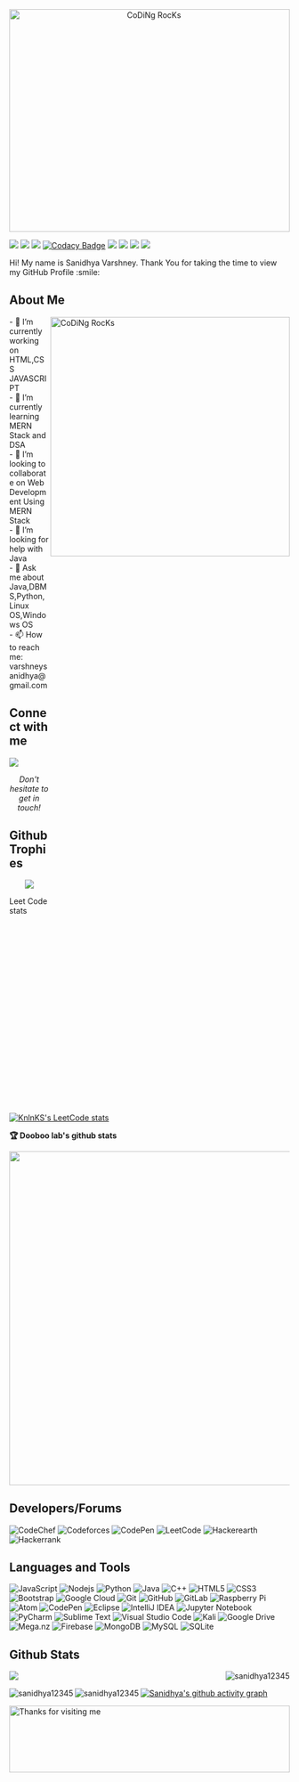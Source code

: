 <div align="center">
<img src="https://cr-ss-service.azurewebsites.net/api/ScreenShot?widget=summary&username=sanidhya12345" href="https://github.com/sanidhya12345" alt="CoDiNg RocKs"  width="100%" height="400px" /></div>
<p align='center'>

![](https://komarev.com/ghpvc/?username=sanidhya12345&color=red)
![](https://visitor-badge.glitch.me/badge?page_id=sanidhya12345.sanidhya12345)
![](https://img.shields.io/github/commit-activity/w/sanidhya12345/JavascriptSeries)
[![Codacy Badge](https://app.codacy.com/project/badge/Grade/13081020c80e4c39a31cb4678c179ec9)](https://www.codacy.com/gh/sanidhya12345/Evaluating-Public-Anxiety/dashboard?utm_source=github.com&amp;utm_medium=referral&amp;utm_content=sanidhya12345/Evaluating-Public-Anxiety&amp;utm_campaign=Badge_Grade)
![](https://img.shields.io/jetbrains/plugin/r/stars/11941)
![](https://img.shields.io/github/languages/top/sanidhya12345/Competitive-Programming)
![](https://img.shields.io/github/languages/count/sanidhya12345/MiniProject-1?color=green&style=flat)
![](https://img.shields.io/website?style=flat&url=https%3A%2F%2Fsanidhya12345.github.io%2FMiniProject-1%2F)

<div size='20px'> Hi! My name is Sanidhya Varshney. Thank You for taking the time to view my GitHub Profile :smile: 
</div>
<h2> About Me</h2>
  <img src="https://github.com/sanidhya12345/sanidhya12345/blob/main/NUX_Octodex.gif?raw=true" href="https://github.com/sp-xd" alt="CoDiNg RocKs"  width="430px" height="430px" align="right" style="margin-bottom: 1000px;"/>
- 🔭 I’m currently working on HTML,CSS JAVASCRIPT<br>
- 🌱 I’m currently learning MERN Stack and DSA<br>
- 👯 I’m looking to collaborate on Web Development Using MERN Stack<br>
- 🤔 I’m looking for help with Java<br>
- 💬 Ask me about Java,DBMS,Python,Linux OS,Windows OS<br>
- 📫 How to reach me: varshneysanidhya@gmail.com
  


<h2> Connect with me </h2>
<p align="left">
  <a href="https://skillicons.dev">
    <img src="https://skillicons.dev/icons?i=twitter,instagram,discord" />
  </a>
</p>

  
<p align=center>
<em>Don't hesitate to get in touch!</em>
</p>
  
## Github Trophies<br>
<p align="center">
  <img alig src="https://github-profile-trophy.vercel.app/?username=sanidhya12345&theme=onedark" />
</p
  
## Leet Code stats
 [![KnlnKS's LeetCode stats](https://leetcode-stats-six.vercel.app/?username=sanidhya_varshney)](https://github.com/KnlnKS/leetcode-stats)
   
<strong>🏆 Dooboo lab's github stats</strong>

<a href="https://app.dooboo.io/sanidhya12345"><img src="https://server.dooboo.io/github-stats/sanidhya12345" width="600" /></a>

  
## Developers/Forums<br>
![CodeChef](https://img.shields.io/badge/CodeChef-%23964B00.svg?style=flat&logo=CodeChef&logoColor=white)
![Codeforces](https://img.shields.io/badge/Codeforces-445f9d?style=flat&logo=Codeforces&logoColor=white)
![CodePen](https://img.shields.io/badge/Codepen-000000?style=flat&logo=codepen&logoColor=white)
![LeetCode](https://img.shields.io/badge/LeetCode-000000?style=flat&logo=LeetCode&logoColor=#d16c06)
![Hackerearth](https://img.shields.io/badge/HackerEarth-%232C3454.svg?&style=flat&logo=HackerEarth&logoColor=Blue)
![Hackerrank](https://img.shields.io/badge/-Hackerrank-2EC866?style=flat&logo=HackerRank&logoColor=white)

## Languages and Tools<br>
![JavaScript](https://img.shields.io/badge/-JavaScript%20-blue?style=flat&logo=javascript)
![Nodejs](https://img.shields.io/badge/-Nodejs-black?style=flat&logo=Node.js)
![Python](https://img.shields.io/badge/-Python-black?style=flat&logo=Python)
![Java](https://img.shields.io/badge/-java-E34A86?style=flat&logo=Java)
![C++](https://img.shields.io/badge/-C++-00599C?style=flat&logo=c)
![HTML5](https://img.shields.io/badge/-HTML5-E34F26?style=flat&logo=html5&logoColor=white)
![CSS3](https://img.shields.io/badge/-CSS3-1572B6?style=flat&logo=css3)
![Bootstrap](https://img.shields.io/badge/-Bootstrap-563D7C?style=flat&logo=bootstrap)
![Google Cloud](https://img.shields.io/badge/Google%20Cloud-black?style=flat&logo=google-cloud)
![Git](https://img.shields.io/badge/-Git-black?style=flat&logo=git)
![GitHub](https://img.shields.io/badge/-GitHub-181717?style=flat&logo=github)
![GitLab](https://img.shields.io/badge/-GitLab-FCA121?style=flat&logo=gitlab)
![Raspberry Pi](https://img.shields.io/badge/-Raspberry%20Pi-C51A4A?style=flat&logo=Raspberry-Pi)
![Atom](https://img.shields.io/badge/Atom-%2366595C.svg?style=flat&logo=atom&logoColor=white)
![CodePen](https://img.shields.io/badge/CodePen-white?style=flat&logo=codepen&logoColor=black)
![Eclipse](https://img.shields.io/badge/Eclipse-FE7A16.svg?style=flat&logo=Eclipse&logoColor=white)
![IntelliJ IDEA](https://img.shields.io/badge/IntelliJIDEA-000000.svg?style=flat&logo=intellij-idea&logoColor=white)
![Jupyter Notebook](https://img.shields.io/badge/jupyter-%23FA0F00.svg?style=flat&logo=jupyter&logoColor=white)
![PyCharm](https://img.shields.io/badge/pycharm-143?style=flat&logo=pycharm&logoColor=black&color=black&labelColor=green)
![Sublime Text](https://img.shields.io/badge/sublime_text-%23575757.svg?style=flat&logo=sublime-text&logoColor=important)
![Visual Studio Code](https://img.shields.io/badge/Visual%20Studio%20Code-0078d7.svg?style=flat&logo=visual-studio-code&logoColor=white)
![Kali](https://img.shields.io/badge/Kali-268BEE?style=flat&logo=kalilinux&logoColor=white)
![Google Drive](https://img.shields.io/badge/Google%20Drive-4285F4?style=flat&logo=googledrive&logoColor=white)
![Mega.nz](https://img.shields.io/badge/Mega-%23D90007.svg?style=flat&logo=Mega&logoColor=white)
![Firebase](https://img.shields.io/badge/Firebase-039BE5?style=flat&logo=Firebase&logoColor=white)
![MongoDB](https://img.shields.io/badge/MongoDB-%234ea94b.svg?style=flat&logo=mongodb&logoColor=white)
![MySQL](https://img.shields.io/badge/mysql-%2300f.svg?style=flat&logo=mysql&logoColor=white)
![SQLite](https://img.shields.io/badge/sqlite-%2307405e.svg?style=flat&logo=sqlite&logoColor=white)
  
## Github Stats<br>
  

<p><img align="right" src="https://github-readme-stats-eight-theta.vercel.app/api/top-langs/?username=sanidhya12345&layout=compact&langs_count=8&theme=algolia" alt="sanidhya12345" /></p>
  
  <p><img align="left" src="https://github-readme-stats-eight-theta.vercel.app/api?username=sanidhya12345&show_icons=true&theme=algolia&include_all_commits=true&count_private=true" /></p><br>

<p><img align="left" src="https://github-readme-streak-stats.herokuapp.com/?user=sanidhya12345&theme=algolia" alt="sanidhya12345" /></p>




<p><img align="left" src="https://github-profile-summary-cards.vercel.app/api/cards/profile-details?username=sanidhya12345&theme=github_dark" alt="sanidhya12345" /></p>



 [![Sanidhya's github activity graph](https://github-readme-activity-graph.cyclic.app/graph?username=sanidhya12345&theme=github)](https://github.com/ashutosh00710/github-readme-activity-graph)
  
<img height="120" alt="Thanks for visiting me" width="100%" src="https://raw.githubusercontent.com/BrunnerLivio/brunnerlivio/master/images/marquee.svg" />

